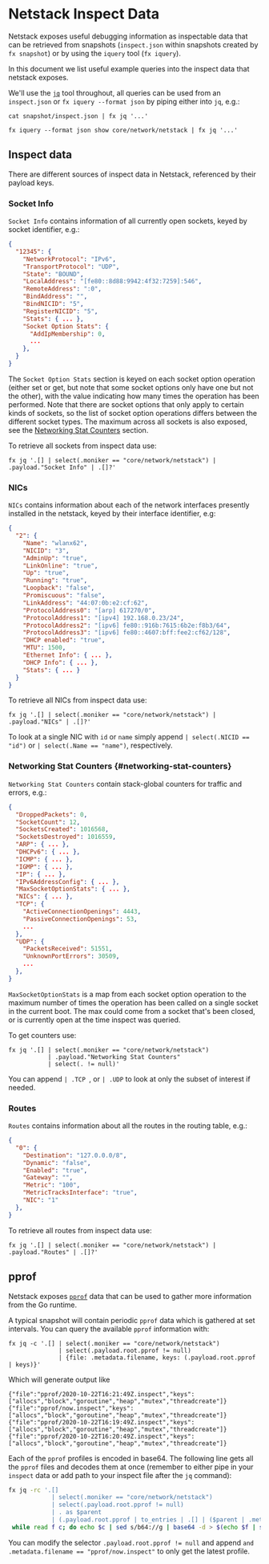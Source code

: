 # Netstack Inspect Data

Netstack exposes useful debugging information as inspectable data that can be
retrieved from snapshots (`inspect.json` within snapshots created by `fx
snapshot`) or by using the `iquery` tool (`fx iquery`).

In this document we list useful example queries into the inspect data that
netstack exposes.

We'll use the [`jq`] tool throughout, all queries can be used from an
`inspect.json` or `fx iquery --format json` by piping either into `jq`, e.g.:
```
cat snapshot/inspect.json | fx jq '...'
```
```
fx iquery --format json show core/network/netstack | fx jq '...'
```
## Inspect data

There are different sources of inspect data in Netstack, referenced by their
payload keys.

### Socket Info
`Socket Info` contains information of all currently open sockets, keyed by
socket identifier,  e.g.:
```json
{
  "12345": {
    "NetworkProtocol": "IPv6",
    "TransportProtocol": "UDP",
    "State": "BOUND",
    "LocalAddress": "[fe80::8d88:9942:4f32:7259]:546",
    "RemoteAddress": ":0",
    "BindAddress": "",
    "BindNICID": "5",
    "RegisterNICID": "5",
    "Stats": { ... },
    "Socket Option Stats": {
      "AddIpMembership": 0,
      ...
    },
  }
}
```

The `Socket Option Stats` section is keyed on each socket option operation
(either set or get, but note that some socket options only have one but not
the other), with the value indicating how many times the operation has been
performed. Note that there are socket options that only apply to certain
kinds of sockets, so the list of socket option operations differs between
the different socket types. The maximum across all sockets is also exposed,
see the [Networking Stat Counters](#networking-stat-counters) section.

To retrieve all sockets from inspect data use:
```
fx jq '.[] | select(.moniker == "core/network/netstack") | .payload."Socket Info" | .[]?'
```

### NICs
`NICs` contains information about each of the network interfaces presently
installed in the netstack, keyed by their interface identifier, e.g:
```json
{
  "2": {
    "Name": "wlanx62",
    "NICID": "3",
    "AdminUp": "true",
    "LinkOnline": "true",
    "Up": "true",
    "Running": "true",
    "Loopback": "false",
    "Promiscuous": "false",
    "LinkAddress": "44:07:0b:e2:cf:62",
    "ProtocolAddress0": "[arp] 617270/0",
    "ProtocolAddress1": "[ipv4] 192.168.0.23/24",
    "ProtocolAddress2": "[ipv6] fe80::916b:7615:6b2e:f8b3/64",
    "ProtocolAddress3": "[ipv6] fe80::4607:bff:fee2:cf62/128",
    "DHCP enabled": "true",
    "MTU": 1500,
    "Ethernet Info": { ... },
    "DHCP Info": { ... },
    "Stats": { ... }
  }
}
```

To retrieve all NICs from inspect data use:
```
fx jq '.[] | select(.moniker == "core/network/netstack") | .payload."NICs" | .[]?'
```
To look at a single NIC with `id` or `name` simply append `| select(.NICID ==
"id")` or `| select(.Name == "name")`, respectively.

### Networking Stat Counters {#networking-stat-counters}
`Networking Stat Counters` contain stack-global counters for traffic and errors,
e.g.:
```json
{
  "DroppedPackets": 0,
  "SocketCount": 12,
  "SocketsCreated": 1016568,
  "SocketsDestroyed": 1016559,
  "ARP": { ... },
  "DHCPv6": { ... },
  "ICMP": { ... },
  "IGMP": { ... },
  "IP": { ... },
  "IPv6AddressConfig": { ... },
  "MaxSocketOptionStats": { ... },
  "NICs": { ... },
  "TCP": {
    "ActiveConnectionOpenings": 4443,
    "PassiveConnectionOpenings": 53,
    ...
  },
  "UDP": {
    "PacketsReceived": 51551,
    "UnknownPortErrors": 30509,
    ...
  },
}
```

`MaxSocketOptionStats` is a map from each socket option operation to the
maximum number of times the operation has been called on a single socket in the
current boot. The max could come from a socket that's been closed, or is
currently open at the time inspect was queried.

To get counters use:
```
fx jq '.[] | select(.moniker == "core/network/netstack")
           | .payload."Networking Stat Counters"
           | select(. != null)'
```
You can append `| .TCP `, or `| .UDP` to look at only the subset of interest if
needed.

### Routes
`Routes` contains information about all the routes in the routing table, e.g.:
```json
{
  "0": {
    "Destination": "127.0.0.0/8",
    "Dynamic": "false",
    "Enabled": "true",
    "Gateway": "",
    "Metric": "100",
    "MetricTracksInterface": "true",
    "NIC": "1"
  },
}
```

To retrieve all routes from inspect data use:
```
fx jq '.[] | select(.moniker == "core/network/netstack") | .payload."Routes" | .[]?'
```

## pprof

Netstack exposes [`pprof`] data that can be used to gather more information from
the Go runtime.

A typical snapshot will contain periodic `pprof` data which is gathered at set
intervals. You can query the available `pprof` information with:
```
fx jq -c '.[] | select(.moniker == "core/network/netstack")
              | select(.payload.root.pprof != null)
              | {file: .metadata.filename, keys: (.payload.root.pprof | keys)}'
```
Which will generate output like
```
{"file":"pprof/2020-10-22T16:21:49Z.inspect","keys":["allocs","block","goroutine","heap","mutex","threadcreate"]}
{"file":"pprof/now.inspect","keys":["allocs","block","goroutine","heap","mutex","threadcreate"]}
{"file":"pprof/2020-10-22T16:19:49Z.inspect","keys":["allocs","block","goroutine","heap","mutex","threadcreate"]}
{"file":"pprof/2020-10-22T16:20:49Z.inspect","keys":["allocs","block","goroutine","heap","mutex","threadcreate"]}
```

Each of the `pprof` profiles is encoded in base64. The following line gets all
the `pprof` files and decodes them at once (remember to either pipe in your
`inspect` data or add path to your inspect file after the `jq` command):
```bash
fx jq -rc '.[]
            | select(.moniker == "core/network/netstack")
            | select(.payload.root.pprof != null)
            | . as $parent
            | (.payload.root.pprof | to_entries | .[] | ($parent | .metadata.filename) + "_" + .key + " " + .value)' | \
 while read f c; do echo $c | sed s/b64://g | base64 -d > $(echo $f | sed 's/pprof\///g'); done
```

You can modify the selector `.payload.root.pprof != null` and append `and
.metadata.filename == "pprof/now.inspect"` to only get the latest profile.

[`jq`]: https://stedolan.github.io/jq/
[`pprof`]: https://github.com/google/pprof

